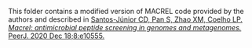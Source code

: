 This folder contains a modified version of MACREL code provided by the authors and described in [Santos-Júnior CD, Pan S, Zhao XM, Coelho LP. *Macrel: antimicrobial peptide screening in genomes and metagenomes.* PeerJ. 2020 Dec 18;8:e10555.](https://doi.org/10.7717/peerj.10555)
